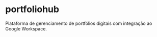 # portfoliohub
Plataforma de gerenciamento de portfólios digitais com integração ao Google Workspace.
